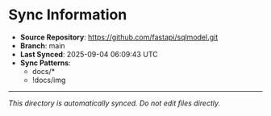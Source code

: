 # Sync Information

- **Source Repository**: https://github.com/fastapi/sqlmodel.git
- **Branch**: main
- **Last Synced**: 2025-09-04 06:09:43 UTC
- **Sync Patterns**:
  - docs/*
  - !docs/img

---
*This directory is automatically synced. Do not edit files directly.*
